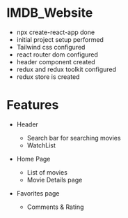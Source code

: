 # IMDB_Website
 - npx create-react-app done
 - initial project setup performed
 - Tailwind css configured
 - react router dom configured
 - header component created
 - redux and redux toolkit configured
 - redux store is created

# Features

- Header
  - Search bar for searching movies
  - WatchList

- Home Page
  - List of movies
  - Movie Details page

- Favorites page
  - Comments & Rating